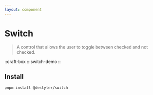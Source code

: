 ```yaml
---
layout: component
---
```


# Switch

> A control that allows the user to toggle between checked and not checked.

::craft-box
:::switch-demo
::

## Install

```bash
pnpm install @destyler/switch
```
